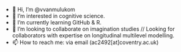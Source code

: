 - 👋 Hi, I’m @vvanmulukom
- 👀 I’m interested in cognitive science.
- 🌱 I’m currently learning GitHub & R. 
- 💞️ I’m looking to collaborate on imagination studies // Looking for collaborators with expertise on longitudinal multilevel modelling. 
- 📫 How to reach me: via email (ac2492[at]coventry.ac.uk)

<!---
vvanmulukom/vvanmulukom is a ✨ special ✨ repository because its `README.md` (this file) appears on your GitHub profile.
You can click the Preview link to take a look at your changes.
--->
